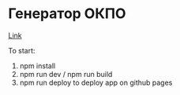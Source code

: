 # Генератор ОКПО
[Link](https://andrewstarwind.github.io/okpogenerator/)

To start:
1. npm install
2. npm run dev / npm run build
3. npm run deploy to deploy app on github pages 